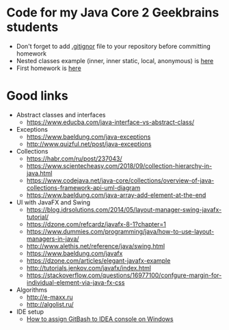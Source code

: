 # Code for my Java Core 2 Geekbrains students

* Don't forget to add [.gitignor](/.gitignore) file to your repository before committing homework
* Nested classes example (inner, inner static, local, anonymous) is [here](/src/ru/geekbrains/lesson1/ClassTypesDemo.java) 
* First homework is [here](/src/ru/geekbrains/lesson1)

# Good links

* Abstract classes and interfaces
  * https://www.educba.com/java-interface-vs-abstract-class/
* Exceptions
  * https://www.baeldung.com/java-exceptions
  * http://www.quizful.net/post/java-exceptions
* Collections
  * https://habr.com/ru/post/237043/
  * https://www.scientecheasy.com/2018/09/collection-hierarchy-in-java.html
  * https://www.codejava.net/java-core/collections/overview-of-java-collections-framework-api-uml-diagram
  * https://www.baeldung.com/java-array-add-element-at-the-end
* UI with JavaFX and Swing
  * https://blog.idrsolutions.com/2014/05/layout-manager-swing-javafx-tutorial/
  * https://dzone.com/refcardz/javafx-8-1?chapter=1
  * https://www.dummies.com/programming/java/how-to-use-layout-managers-in-java/
  * http://www.alethis.net/reference/java/swing.html
  * https://www.baeldung.com/javafx
  * https://dzone.com/articles/elegant-javafx-example
  * http://tutorials.jenkov.com/javafx/index.html
  * https://stackoverflow.com/questions/16977100/confgure-margin-for-individual-element-via-java-fx-css
* Algorithms
  * http://e-maxx.ru
  * http://algolist.ru/
* IDE setup
  * [How to assign GitBash to IDEA console on Windows](https://blog.codeleak.pl/2014/02/git-bash-in-intellij-idea-13-on-windows.html)
